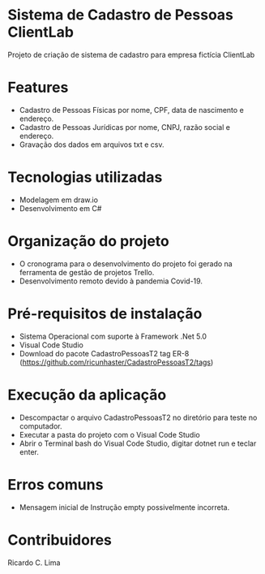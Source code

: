 # Sistema de Cadastro de Pessoas ClientLab
Projeto de criação de sistema de cadastro para empresa fictícia ClientLab
  
# Features 
- Cadastro de Pessoas Físicas por nome, CPF, data de nascimento e endereço.
- Cadastro de Pessoas Jurídicas por nome, CNPJ, razão social e endereço.
- Gravação dos dados em arquivos txt e csv.

# Tecnologias utilizadas
- Modelagem em draw.io
- Desenvolvimento em C#

# Organização do projeto
- O cronograma para o desenvolvimento do projeto foi gerado na ferramenta de gestão de projetos Trello. 
- Desenvolvimento remoto devido à pandemia Covid-19.

# Pré-requisitos de instalação
- Sistema Operacional com suporte à Framework .Net 5.0
- Visual Code Studio 
- Download do pacote CadastroPessoasT2 tag ER-8 (https://github.com/ricunhaster/CadastroPessoasT2/tags)

# Execução da aplicação
- Descompactar o arquivo CadastroPessoasT2 no diretório para teste no computador.
- Executar a pasta do projeto com o Visual Code Studio
- Abrir o Terminal bash do Visual Code Studio, digitar dotnet run e teclar enter.

# Erros comuns
- Mensagem inicial de Instrução empty possivelmente incorreta.

# Contribuidores
Ricardo C. Lima
